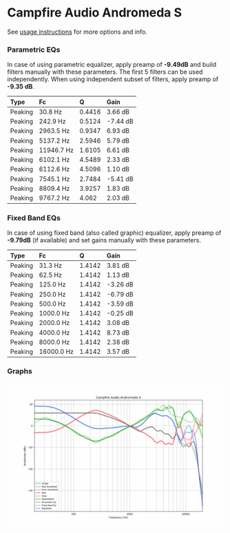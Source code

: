 # Campfire Audio Andromeda S
See [usage instructions](https://github.com/jaakkopasanen/AutoEq#usage) for more options and info.

### Parametric EQs
In case of using parametric equalizer, apply preamp of **-9.49dB** and build filters manually
with these parameters. The first 5 filters can be used independently.
When using independent subset of filters, apply preamp of **-9.35 dB**.

| Type    | Fc         |      Q | Gain     |
|:--------|:-----------|:-------|:---------|
| Peaking | 30.8 Hz    | 0.4416 | 3.66 dB  |
| Peaking | 242.9 Hz   | 0.5124 | -7.44 dB |
| Peaking | 2963.5 Hz  | 0.9347 | 6.93 dB  |
| Peaking | 5137.2 Hz  | 2.5946 | 5.79 dB  |
| Peaking | 11946.7 Hz | 1.6105 | 6.61 dB  |
| Peaking | 6102.1 Hz  | 4.5489 | 2.33 dB  |
| Peaking | 6112.6 Hz  | 4.5096 | 1.10 dB  |
| Peaking | 7545.1 Hz  | 2.7484 | -5.41 dB |
| Peaking | 8809.4 Hz  | 3.9257 | 1.83 dB  |
| Peaking | 9767.2 Hz  | 4.062  | 2.03 dB  |

### Fixed Band EQs
In case of using fixed band (also called graphic) equalizer, apply preamp of **-9.79dB**
(if available) and set gains manually with these parameters.

| Type    | Fc         |      Q | Gain     |
|:--------|:-----------|:-------|:---------|
| Peaking | 31.3 Hz    | 1.4142 | 3.81 dB  |
| Peaking | 62.5 Hz    | 1.4142 | 1.13 dB  |
| Peaking | 125.0 Hz   | 1.4142 | -3.26 dB |
| Peaking | 250.0 Hz   | 1.4142 | -6.79 dB |
| Peaking | 500.0 Hz   | 1.4142 | -3.59 dB |
| Peaking | 1000.0 Hz  | 1.4142 | -0.25 dB |
| Peaking | 2000.0 Hz  | 1.4142 | 3.08 dB  |
| Peaking | 4000.0 Hz  | 1.4142 | 8.73 dB  |
| Peaking | 8000.0 Hz  | 1.4142 | 2.38 dB  |
| Peaking | 16000.0 Hz | 1.4142 | 3.57 dB  |

### Graphs
![](./Campfire%20Audio%20Andromeda%20S.png)